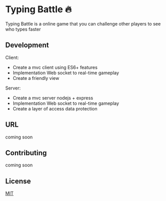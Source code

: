 # Typing Battle :fire:

Typing Battle is a online game that you can challenge other players to see who types faster 


## Development

Client:
 - Create a mvc client using ES6+ features
 - Implementation Web socket to real-time gameplay
 - Create a friendly view

Server:
 - Create a mvc server nodejs + express
 - Implementation Web socket to real-time gameplay
 - Create a layer of access data protection

## URL
coming soon

## Contributing
coming soon



## License
[MIT](https://choosealicense.com/licenses/mit/)
